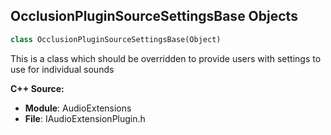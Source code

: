 ## OcclusionPluginSourceSettingsBase Objects

```python
class OcclusionPluginSourceSettingsBase(Object)
```

This is a class which should be overridden to provide users with settings to use for individual sounds

**C++ Source:**

- **Module**: AudioExtensions
- **File**: IAudioExtensionPlugin.h

<a id="unreal.ReverbPluginSourceSettingsBase"></a>